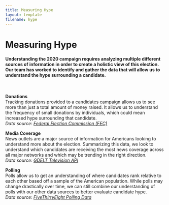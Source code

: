 ```yaml
---
title: Measuring Hype
layout: template
filename: hype
--- 
```


# Measuring Hype

#### Understanding the 2020 campaign requires analyzing multiple different sources of information in order to create a holistic view of this election. Our team has worked to identify and gather the data that will allow us to understand the hype surrounding a candidate.
<br/>

**Donations** <br/>
Tracking donations provided to a candidates campaign allows us to see more than just a total amount of money raised. It allows us to understand the frequency of small donations by individuals, which could mean increased hype surrounding that candidate. <br/>
*Data source: [Federal Election Commission (FEC)](https://www.fec.gov/)*
<br/>

**Media Coverage** <br/>
News outlets are a major source of information for Americans looking to understand more about the election. Summarizing this data, we look to understand which candidates are receiving the most news coverage across all major networks and which may be trending in the right direction. <br/>
*Data source: [GDELT Television API](https://blog.gdeltproject.org/gdelt-2-0-television-api-debuts/)*
<br/>

**Polling** <br/>
Polls allow us to get an understanding of where candidates rank relative to each other based off a sample of the American population. While polls may change drastically over time, we can still combine our understanding of polls with our other data sources to better evaluate candidate hype. <br/>
*Data source: [FiveThirtyEight Polling Data](https://github.com/fivethirtyeight/data/tree/master/polls)*
<br/>



